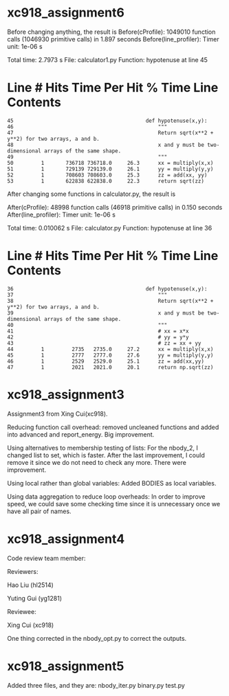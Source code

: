 # xc918_assignment6

Before changing anything, the result is 
Before(cProfile): 1049010 function calls (1046930 primitive calls) in 1.897 seconds
Before(line_profiler):
Timer unit: 1e-06 s

Total time: 2.7973 s
File: calculator1.py
Function: hypotenuse at line 45

Line #      Hits         Time  Per Hit   % Time  Line Contents
==============================================================
    45                                           def hypotenuse(x,y):
    46                                               """
    47                                               Return sqrt(x**2 + y**2) for two arrays, a and b.
    48                                               x and y must be two-dimensional arrays of the same shape.
    49                                               """
    50         1       736718 736718.0     26.3      xx = multiply(x,x)
    51         1       729139 729139.0     26.1      yy = multiply(y,y)
    52         1       708603 708603.0     25.3      zz = add(xx, yy)
    53         1       622838 622838.0     22.3      return sqrt(zz)

    

After changing some functions in calculator.py, the result is

After(cProfile): 48998 function calls (46918 primitive calls) in 0.150 seconds
After(line_profiler):
Timer unit: 1e-06 s

Total time: 0.010062 s
File: calculator.py
Function: hypotenuse at line 36

Line #      Hits         Time  Per Hit   % Time  Line Contents
==============================================================
    36                                           def hypotenuse(x,y):
    37                                               """
    38                                               Return sqrt(x**2 + y**2) for two arrays, a and b.
    39                                               x and y must be two-dimensional arrays of the same shape.
    40                                               """
    41                                               # xx = x*x
    42                                               # yy = y*y
    43                                               # zz = xx + yy
    44         1         2735   2735.0     27.2      xx = multiply(x,x)
    45         1         2777   2777.0     27.6      yy = multiply(y,y)
    46         1         2529   2529.0     25.1      zz = add(xx,yy)
    47         1         2021   2021.0     20.1      return np.sqrt(zz)








# xc918_assignment3

Assignment3 from Xing Cui(xc918).

Reducing function call overhead: removed uncleaned functions and added into advanced and report_energy. Big improvement.

Using alternatives to membership testing of lists: For the nbody_2, I changed list to set, which is faster. After the last improvement, I could remove it since we do not need to check any more. There were improvement.

Using local rather than global variables: Added BODIES as local variables.

Using data aggregation to reduce loop overheads: In order to improve speed, we could save some checking time since it is unnecessary once we have all pair of names.


# xc918_assignment4

Code review team member:

Reviewers:

Hao Liu (hl2514)

Yuting Gui (yg1281)

Reviewee:

Xing Cui (xc918)

One thing corrected in the nbody_opt.py to correct the outputs.



# xc918_assignment5

Added three files, and they are:
nbody_iter.py
binary.py
test.py